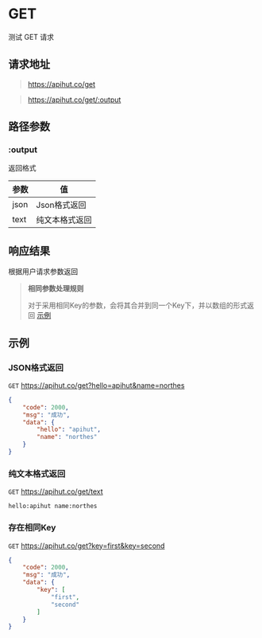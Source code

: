# GET

测试 GET 请求

## 请求地址
> https://apihut.co/get

> https://apihut.co/get/:output

## 路径参数

### :output
返回格式

| 参数   | 值        |
|------|----------|
| json | Json格式返回 |
| text | 纯文本格式返回  |

## 响应结果

根据用户请求参数返回

> **相同参数处理规则**
> 
> 对于采用相同Key的参数，会将其合并到同一个Key下，并以数组的形式返回 [示例](###示例)

## 示例

### JSON格式返回
`GET` https://apihut.co/get?hello=apihut&name=northes

```json
{
    "code": 2000,
    "msg": "成功",
    "data": {
        "hello": "apihut",
        "name": "northes"
    }
}
```

### 纯文本格式返回
`GET` https://apihut.co/get/text

```text
hello:apihut name:northes 
```

### 存在相同Key
`GET` https://apihut.co/get?key=first&key=second

```json
{
    "code": 2000,
    "msg": "成功",
    "data": {
        "key": [
            "first",
            "second"
        ]
    }
}
```

